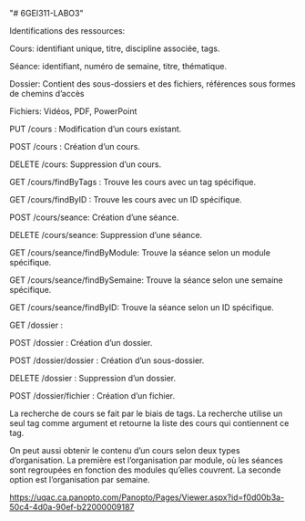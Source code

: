 "# 6GEI311-LABO3" 


Identifications des ressources:

Cours: identifiant unique, titre, discipline associée, tags.

Séance: identifiant, numéro de semaine, titre, thématique.

Dossier: Contient des sous-dossiers et des fichiers, références sous formes de chemins d’accès

Fichiers: Vidéos, PDF, PowerPoint

PUT /cours : Modification d’un cours existant.

POST /cours : Création d’un cours.

DELETE /cours: Suppression d’un cours.

GET /cours/findByTags : Trouve les cours avec un tag spécifique.

GET /cours/findByID : Trouve les cours avec un ID spécifique.

POST /cours/seance: Création d’une séance.

DELETE /cours/seance: Suppression d’une séance.

GET /cours/seance/findByModule: Trouve la séance selon un module spécifique.

GET /cours/seance/findBySemaine: Trouve la séance selon une semaine spécifique.

GET /cours/seance/findByID: Trouve la séance selon un ID spécifique.

GET /dossier : 

POST /dossier : Création d’un dossier.

POST /dossier/dossier : Création d’un sous-dossier.

DELETE /dossier : Suppression d’un dossier.

POST /dossier/fichier : Création d’un fichier.

La recherche de cours se fait par le biais de tags. La recherche utilise un seul tag comme argument et retourne la liste des cours qui contiennent ce tag.

On peut aussi obtenir le contenu d’un cours selon deux types d’organisation. La première est l’organisation par module, où les séances sont regroupées en fonction des modules qu’elles couvrent. La seconde option est l’organisation par semaine.



https://uqac.ca.panopto.com/Panopto/Pages/Viewer.aspx?id=f0d00b3a-50c4-4d0a-90ef-b22000009187
